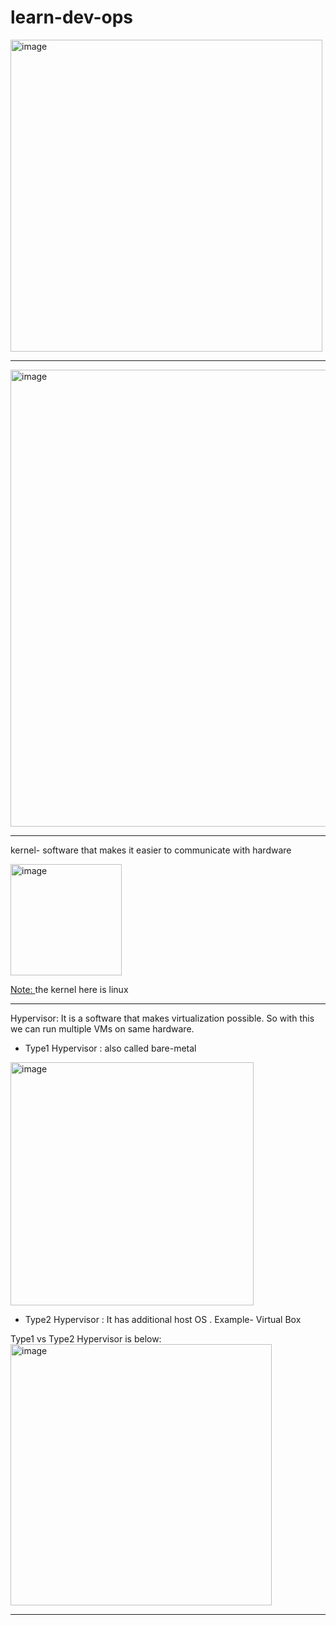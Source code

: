  # learn-dev-ops   

<img width="499" alt="image" src="https://github.com/user-attachments/assets/6d0fb0b1-7190-4192-b6d1-246c5d187fb2" />   

--- 

<img width="731" alt="image" src="https://github.com/user-attachments/assets/1c69b63c-4ed9-4401-b3c5-ce09b7d0ee2e" />   

---

kernel- software that makes it easier to communicate with hardware   

<img width="178" alt="image" src="https://github.com/user-attachments/assets/f7830791-3a68-4d14-b341-41edcfdf0fc1" />   

<ins>Note: </ins> the kernel here is linux

---

Hypervisor: It is a software that makes virtualization possible. So with this we can run multiple VMs on same hardware.   

- Type1 Hypervisor :   also called bare-metal   
<img width="389" alt="image" src="https://github.com/user-attachments/assets/9328ad3c-cbea-4595-aae7-0ab9123a7f8a" />

- Type2 Hypervisor : It has additional host OS . Example- Virtual Box      
  
Type1 vs Type2 Hypervisor is below:   
<img width="418" alt="image" src="https://github.com/user-attachments/assets/c70bd6d0-802c-41b9-b144-77995666956c" />    


---






 
